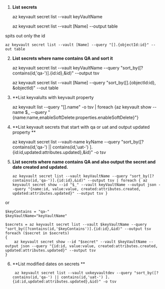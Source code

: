 1. **List secrets**

    az keyvault secret list --vault keyVaultName
    
    az keyvault secret list --vault [Name] --output table
  
  spits out only the id
    
    az keyvault secret list --vault [Name] --query "[].{objectId:id}" --out table

2. **List secrets where name contains QA and sort it**

    az keyvault secret list --vault keyVaultName --query "sort_by([?contains(id,'qa-')].{id:id},&id)" --output tsv
    
    az keyvault secret list --vault [Name] --query "sort_by([].{objectId:id}, &objectId)" --out table

3. **List keyvalults with keyvault property

    az keyvault list --query "[].name" -o tsv | foreach {az keyvault show --name $_ --query "{name:name,enableSoftDelete:properties.enableSoftDelete}"}
    
4. **List keyvault secrets that start with qa or uat and output updated property **
   
    az keyvault secret list --vault-name kyName --query "sort_by([?contains(id,'qa-') || contains(id,'uat-') ].{id:id,updated:attributes.updated},&id)" -o tsv
   
5. **List secrets where name contains QA and also output the secret and date created and updated.**      
        
       az keyvault secret list --vault keyVaultName --query "sort_by([?contains(id,'qa-')].{id:id},&id)" --output tsv | foreach { az keyvault secret show --id "$_" --vault keyVaultName --output json --query "{name:id, value:value, created:attributes.created, updated:attributes.updated}" --output tsv }

or

    $keyContains = "qa-"
    $keyVaultName="keyVaultName"
    
    $secrets = az keyvault secret list --vault $keyVaultName --query "sort_by([?contains(id,'$keyContains')].{id:id},&id)" --output tsv
    foreach ($secret in $secrets)
    {
        az keyvault secret show --id "$secret" --vault $keyVaultName --output json --query "{id:id, value:value, created:attributes.created, updated:attributes.updated}" --output tsv
    }
    
6. **List modified dates on secrets **

        az keyvault secret list --vault uxkeyvaultdev --query "sort_by([?contains(id,'qa-') || contains(id,'uat-') ].{id:id,updated:attributes.updated},&id)" -o tsv
